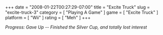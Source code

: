 +++
date = "2008-01-22T00:27:29-07:00"
title = "Excite Truck"
slug = "excite-truck-3"
category = [ "Playing A Game" ]
game = [ "Excite Truck" ]
platform = [ "Wii" ]
rating = [ "Meh" ]
+++

<i>Progress: Gave Up -- Finished the Silver Cup, and totally lost interest</i>